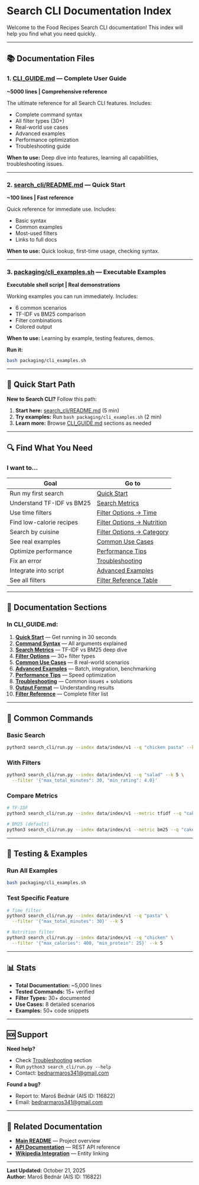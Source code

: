 # Search CLI Documentation Index

Welcome to the Food Recipes Search CLI documentation! This index will help you find what you need quickly.

---

## 📚 Documentation Files

### 1. **[CLI_GUIDE.md](./CLI_GUIDE.md)** — Complete User Guide
**~5000 lines | Comprehensive reference**

The ultimate reference for all Search CLI features. Includes:
- Complete command syntax
- All filter types (30+)
- Real-world use cases
- Advanced examples
- Performance optimization
- Troubleshooting guide

**When to use:** Deep dive into features, learning all capabilities, troubleshooting issues.

---

### 2. **[search_cli/README.md](../search_cli/README.md)** — Quick Start
**~100 lines | Fast reference**

Quick reference for immediate use. Includes:
- Basic syntax
- Common examples
- Most-used filters
- Links to full docs

**When to use:** Quick lookup, first-time usage, checking syntax.

---

### 3. **[packaging/cli_examples.sh](../packaging/cli_examples.sh)** — Executable Examples
**Executable shell script | Real demonstrations**

Working examples you can run immediately. Includes:
- 6 common scenarios
- TF-IDF vs BM25 comparison
- Filter combinations
- Colored output

**When to use:** Learning by example, testing features, demos.

**Run it:**
```bash
bash packaging/cli_examples.sh
```

---

## 🚀 Quick Start Path

**New to Search CLI?** Follow this path:

1. **Start here:** [search_cli/README.md](../search_cli/README.md) (5 min)
2. **Try examples:** Run `bash packaging/cli_examples.sh` (2 min)
3. **Learn more:** Browse [CLI_GUIDE.md](./CLI_GUIDE.md) sections as needed

---

## 🔍 Find What You Need

### I want to...

| Goal | Go to |
|------|-------|
| Run my first search | [Quick Start](../search_cli/README.md#quick-start) |
| Understand TF-IDF vs BM25 | [Search Metrics](./CLI_GUIDE.md#search-metrics) |
| Use time filters | [Filter Options → Time](./CLI_GUIDE.md#time-filters) |
| Find low-calorie recipes | [Filter Options → Nutrition](./CLI_GUIDE.md#nutrition-filters) |
| Search by cuisine | [Filter Options → Category](./CLI_GUIDE.md#category-filters) |
| See real examples | [Common Use Cases](./CLI_GUIDE.md#common-use-cases) |
| Optimize performance | [Performance Tips](./CLI_GUIDE.md#performance-tips) |
| Fix an error | [Troubleshooting](./CLI_GUIDE.md#troubleshooting) |
| Integrate into script | [Advanced Examples](./CLI_GUIDE.md#advanced-examples) |
| See all filters | [Filter Reference Table](./CLI_GUIDE.md#filter-reference-table) |

---

## 📖 Documentation Sections

### In CLI_GUIDE.md:

1. **[Quick Start](./CLI_GUIDE.md#quick-start)** — Get running in 30 seconds
2. **[Command Syntax](./CLI_GUIDE.md#command-syntax)** — All arguments explained
3. **[Search Metrics](./CLI_GUIDE.md#search-metrics)** — TF-IDF vs BM25 deep dive
4. **[Filter Options](./CLI_GUIDE.md#filter-options)** — 30+ filter types
5. **[Common Use Cases](./CLI_GUIDE.md#common-use-cases)** — 8 real-world scenarios
6. **[Advanced Examples](./CLI_GUIDE.md#advanced-examples)** — Batch, integration, benchmarking
7. **[Performance Tips](./CLI_GUIDE.md#performance-tips)** — Speed optimization
8. **[Troubleshooting](./CLI_GUIDE.md#troubleshooting)** — Common issues + solutions
9. **[Output Format](./CLI_GUIDE.md#output-format)** — Understanding results
10. **[Filter Reference](./CLI_GUIDE.md#filter-reference-table)** — Complete filter list

---

## 🎯 Common Commands

### Basic Search
```bash
python3 search_cli/run.py --index data/index/v1 --q "chicken pasta" --k 5
```

### With Filters
```bash
python3 search_cli/run.py --index data/index/v1 --q "salad" --k 5 \
  --filter '{"max_total_minutes": 30, "min_rating": 4.0}'
```

### Compare Metrics
```bash
# TF-IDF
python3 search_cli/run.py --index data/index/v1 --metric tfidf --q "cake" --k 3

# BM25 (default)
python3 search_cli/run.py --index data/index/v1 --metric bm25 --q "cake" --k 3
```

---

## 🧪 Testing & Examples

### Run All Examples
```bash
bash packaging/cli_examples.sh
```

### Test Specific Feature
```bash
# Time filter
python3 search_cli/run.py --index data/index/v1 --q "pasta" \
  --filter '{"max_total_minutes": 30}' --k 5

# Nutrition filter
python3 search_cli/run.py --index data/index/v1 --q "chicken" \
  --filter '{"max_calories": 400, "min_protein": 25}' --k 5
```

---

## 📊 Stats

- **Total Documentation:** ~5,000 lines
- **Tested Commands:** 15+ verified
- **Filter Types:** 30+ documented
- **Use Cases:** 8 detailed scenarios
- **Examples:** 50+ code snippets

---

## 🆘 Support

**Need help?**
- Check [Troubleshooting](./CLI_GUIDE.md#troubleshooting) section
- Run `python3 search_cli/run.py --help`
- Contact: bednarmaros341@gmail.com

**Found a bug?**
- Report to: Maroš Bednár (AIS ID: 116822)
- Email: bednarmaros341@gmail.com

---

## 🔗 Related Documentation

- **[Main README](../README.md)** — Project overview
- **[API Documentation](./API_DOCUMENTATION.md)** — REST API reference
- **[Wikipedia Integration](./WIKIPEDIA_TITLES_TUTORIAL.md)** — Entity linking

---

**Last Updated:** October 21, 2025  
**Author:** Maroš Bednár (AIS ID: 116822)
